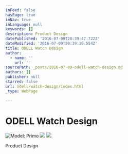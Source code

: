 ```yaml
---
inFeed: false
hasPage: true
inNav: true
inLanguage: null
keywords: []
description: Product Design
datePublished: '2016-07-09T20:39:47.722Z'
dateModified: '2016-07-09T20:39:19.554Z'
title: ODELL Watch Design
author:
  - name: ''
    url: ''
sourcePath: _posts/2016-07-09-odell-watch-design.md
authors: []
publisher: null
starred: false
url: odell-watch-design/index.html
_type: WebPage

---
```

# ODELL Watch Design
![Model: Primo](https://the-grid-user-content.s3-us-west-2.amazonaws.com/4e396990-9ee0-40e9-ae6c-08e5638c7eed.jpg)
![](https://the-grid-user-content.s3-us-west-2.amazonaws.com/d1e6ee1a-cbd8-46fc-9bc8-742118e2412b.jpg)
![](https://the-grid-user-content.s3-us-west-2.amazonaws.com/c5102e61-bec8-49cc-b7ec-b5dd6bd58078.jpg)

Product Design